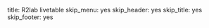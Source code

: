title: R2lab livetable
skip_menu: yes
skip_header: yes
skip_title: yes
skip_footer: yes

<div id="livetable_container"></div>

<script src="/assets/r2lab/sidecar.js"></script>
<script src="/assets/r2lab/livecolumns.js"></script>
<script src="/assets/r2lab/livetable.js"></script>
<style> @import url("/assets/r2lab/livecolumns.css"); </style>
<style> @import url("/assets/r2lab/livetable.css"); </style>

<script>
    let ratio = 2/3;
    Object.assign(livetable_options, {
        ratio : ratio,
        // if we do set values from options in addition
        // to a ratio, the actual value is multiplied
        // by the ratio; here setting 6 means actually 4
        // (we need some space for the wall depth)
        margin_x : 6,
        margin_y : 6,
   });

</script>
